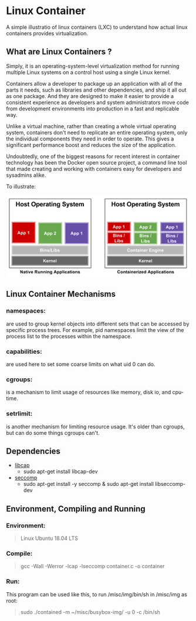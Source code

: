# Linux Container

A simple illustratio of linux containers (LXC) to understand how actual linux containers provides virtualization.

## What are Linux Containers ?

Simply, it is an operating-system-level virtualization method for running multiple Linux systems on a control host using a single Linux kernel.

Containers allow a developer to package up an application with all of the parts it needs, such as libraries and other dependencies, and ship it all out as one package. And they are designed to make it easier to provide a consistent experience as developers and system administrators move code from development environments into production in a fast and replicable way.

Unlike a virtual machine, rather than creating a whole virtual operating system, containers don't need to replicate an entire operating system, only the individual components they need in order to operate. This gives a significant performance boost and reduces the size of the application.

Undoubtedly, one of the biggest reasons for recent interest in container technology has been the Docker open source project, a command line tool that made creating and working with containers easy for developers and sysadmins alike.

To illustrate:

![container](contained.png)

## Linux Container Mechanisms

<h3>namespaces:</h3> are used to group kernel objects into different sets that can be accessed by specific process trees. For example, pid namespaces limit the view of the process list to the processes within the namespace.

<h3>capabilities:</h3> are used here to set some coarse limits on what uid 0 can do.

<h3>cgroups:</h3> is a mechanism to limit usage of resources like memory, disk io, and cpu-time.

<h3>setrlimit:</h3> is another mechanism for limiting resource usage. It's older than cgroups, but can do some things cgroups can't.

## Dependencies

* [libcap](https://man7.org/linux/man-pages/man3/libcap.3.html)
  * sudo apt-get install libcap-dev
* [seccomp](https://man7.org/linux/man-pages/man2/seccomp.2.html)
  * sudo apt-get install -y seccomp & sudo apt-get install libseccomp-dev

## Environment, Compiling and Running

<h3>Environment:</h3>

> Linux Ubuntu 18.04 LTS

<h3>Compile:</h3>

> gcc -Wall -Werror -lcap -lseccomp container.c -o container

<h3>Run:</h3>

This program can be used like this, to run /misc/img/bin/sh in /misc/img as root:

> sudo ./contained -m ~/misc/busybox-img/ -u 0 -c /bin/sh
